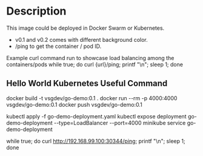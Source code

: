 # Description
This image could be deployed in Docker Swarm or Kubernetes.

- v0.1 and v0.2 comes with different background color.
- /ping to get the container / pod ID.

Example curl command run to showcase load balancing among the containers/pods
while true; do curl {url}/ping; printf "\n"; sleep 1; done

## Hello World Kubernetes Useful Command

docker build -t vsgdev/go-demo:0.1 .
docker run --rm -p 4000:4000 vsgdev/go-demo:0.1
docker push vsgdev/go-demo:0.1

kubectl apply -f go-demo-deployment.yaml
kubectl expose deployment go-demo-deployment --type=LoadBalancer --port=4000
minikube service go-demo-deployment

while true; do curl http://192.168.99.100:30344/ping; printf "\n"; sleep 1; done
